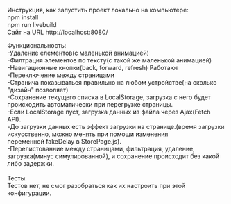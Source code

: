 Инструкция, как запустить проект локально на компьютере:\
npm install\
npm run livebuild\
Сайт на URL http://localhost:8080/

Функциональность:\
-Удаление елементов(с маленькой анимацией)\
-Филтрация элементов по тексту(с такой же маленькой анимацией)\
-Навигационные кнопки(back, forward, refresh) Работают\
-Переключение между страницами\
-Странича показываться правильно на любом устройстве(на сколько "дизайн" позволяет)\
-Сохранение текущего списка в LocalStorage, загрузка с него будет происходить автоматически при перегрузке страницы.\
-Если LocalStorage пуст, загрузка данных из файла через Ajax(Fetch API).\
-До загрузки данных есть эффект загрузки на странице.(время загрузки искусственно, можно менять при помощи изменения переменной fakeDelay в StorePage.js).\
-Перелистованние между страницами, фильтрация, удаление, загрузка(минус симулированной), и сохранение происходит без какой либо задержки.\
\
Тесты:\
Тестов нет, не смог разобраться как их настроить при этой конфигурации.